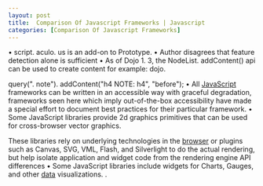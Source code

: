 ```yaml
---
layout: post
title:  Comparison Of Javascript Frameworks | Javascript
categories: [Comparison Of Javascript Frameworks]
---
```


• script. aculo. us is an add-on to Prototype. • Author disagrees that feature detection alone is sufficient • As of Dojo 1. 3, the NodeList. addContent() api can be used to create content for example: dojo.

query(". note"). addContent("h4 NOTE: h4", "before"); • All [JavaScript](https://org1979.github.io/Chakra-Javascript-Engine) frameworks can be written in an accessible way with graceful degradation, frameworks seen here which imply out-of-the-box accessibility have made a special effort to document best practices for their particular framework. • Some JavaScript libraries provide 2d graphics primitives that can be used for cross-browser vector graphics.

These libraries rely on underlying technologies in the [browser](https://org1979.github.io/Browser-Speed-Test) or plugins such as Canvas, SVG, VML, Flash, and Silverlight to do the actual rendering, but help isolate application and widget code from the rendering engine API differences • Some JavaScript libraries include widgets for Charts, Gauges, and other [data](https://org1979.github.io/Data-Type) visualizations. .

